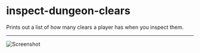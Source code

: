# inspect-dungeon-clears
Prints out a list of how many clears a player has when you inspect them.

---

![Screenshot](https://i.imgur.com/6uRm864.jpg)
